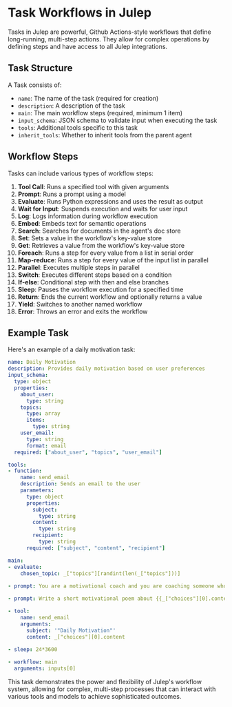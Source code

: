 # Task Workflows in Julep


Tasks in Julep are powerful, Github Actions-style workflows that define long-running, multi-step actions. They allow for complex operations by defining steps and have access to all Julep integrations.

## Task Structure

A Task consists of:

- `name`: The name of the task (required for creation)
- `description`: A description of the task
- `main`: The main workflow steps (required, minimum 1 item)
- `input_schema`: JSON schema to validate input when executing the task
- `tools`: Additional tools specific to this task
- `inherit_tools`: Whether to inherit tools from the parent agent

## Workflow Steps

Tasks can include various types of workflow steps:

1. **Tool Call**: Runs a specified tool with given arguments
2. **Prompt**: Runs a prompt using a model
3. **Evaluate**: Runs Python expressions and uses the result as output
4. **Wait for Input**: Suspends execution and waits for user input
5. **Log**: Logs information during workflow execution
6. **Embed**: Embeds text for semantic operations
7. **Search**: Searches for documents in the agent's doc store
8. **Set**: Sets a value in the workflow's key-value store
9. **Get**: Retrieves a value from the workflow's key-value store
10. **Foreach**: Runs a step for every value from a list in serial order
11. **Map-reduce**: Runs a step for every value of the input list in parallel
12. **Parallel**: Executes multiple steps in parallel
13. **Switch**: Executes different steps based on a condition
14. **If-else**: Conditional step with then and else branches
15. **Sleep**: Pauses the workflow execution for a specified time
16. **Return**: Ends the current workflow and optionally returns a value
17. **Yield**: Switches to another named workflow
18. **Error**: Throws an error and exits the workflow

## Example Task

Here's an example of a daily motivation task:

```yaml
name: Daily Motivation
description: Provides daily motivation based on user preferences
input_schema:
  type: object
  properties:
    about_user:
      type: string
    topics:
      type: array
      items:
        type: string
    user_email:
      type: string
      format: email
  required: ["about_user", "topics", "user_email"]

tools:
- function:
    name: send_email
    description: Sends an email to the user
    parameters:
      type: object
      properties:
        subject:
          type: string
        content:
          type: string
        recipient:
          type: string
      required: ["subject", "content", "recipient"]

main:
- evaluate:
    chosen_topic: _["topics"][randint(len(_["topics"]))]
    
- prompt: You are a motivational coach and you are coaching someone who is {{inputs[0]["about_user"]}}. Think of the challenges they might be facing on the {{_["chosen_topic"]}} topic and what to do about them. Write down your answer as a bulleted list.

- prompt: Write a short motivational poem about {{_["choices"][0].content}}

- tool:
    name: send_email
    arguments:
      subject: '"Daily Motivation"'
      content: _["choices"][0].content
      
- sleep: 24*3600  

- workflow: main  
  arguments: inputs[0]
```

This task demonstrates the power and flexibility of Julep's workflow system, allowing for complex, multi-step processes that can interact with various tools and models to achieve sophisticated outcomes.